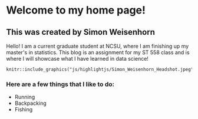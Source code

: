 # Welcome to my home page!  

## This was created by Simon Weisenhorn

Hello! I am a current graduate student at NCSU, where I am finishing up my master's in statistics. This blog is an assignment for my ST 558 class and is where I will showcase what I have learned in data science!

```{r dplyr image, out.width = "70px", fig.align='center', echo = FALSE}
knitr::include_graphics("js/highlightjs/Simon_Weisenhorn_Headshot.jpeg")
```

### Here are a few things that I like to do:  
  
  * Running
  * Backpacking
  * Fishing
